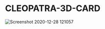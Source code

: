 # CLEOPATRA-3D-CARD
![Screenshot 2020-12-28 121057](https://user-images.githubusercontent.com/48369328/103232476-b8263100-4964-11eb-89fe-60af8b70c77c.png)
